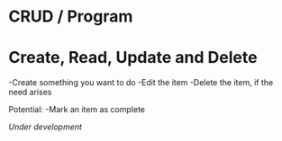 # CRUD / Program

# Create, Read, Update and Delete
-Create something you want to do 
-Edit the item 
-Delete the item, if the need arises

Potential: 
-Mark an item as complete


<i>Under development</i>
